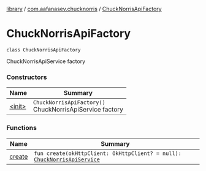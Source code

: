 [library](../../index.md) / [com.aafanasev.chucknorris](../index.md) / [ChuckNorrisApiFactory](./index.md)

# ChuckNorrisApiFactory

`class ChuckNorrisApiFactory`

ChuckNorrisApiService factory

### Constructors

| Name | Summary |
|---|---|
| [&lt;init&gt;](-init-.md) | `ChuckNorrisApiFactory()`<br>ChuckNorrisApiService factory |

### Functions

| Name | Summary |
|---|---|
| [create](create.md) | `fun create(okHttpClient: OkHttpClient? = null): `[`ChuckNorrisApiService`](../-chuck-norris-api-service/index.md) |
